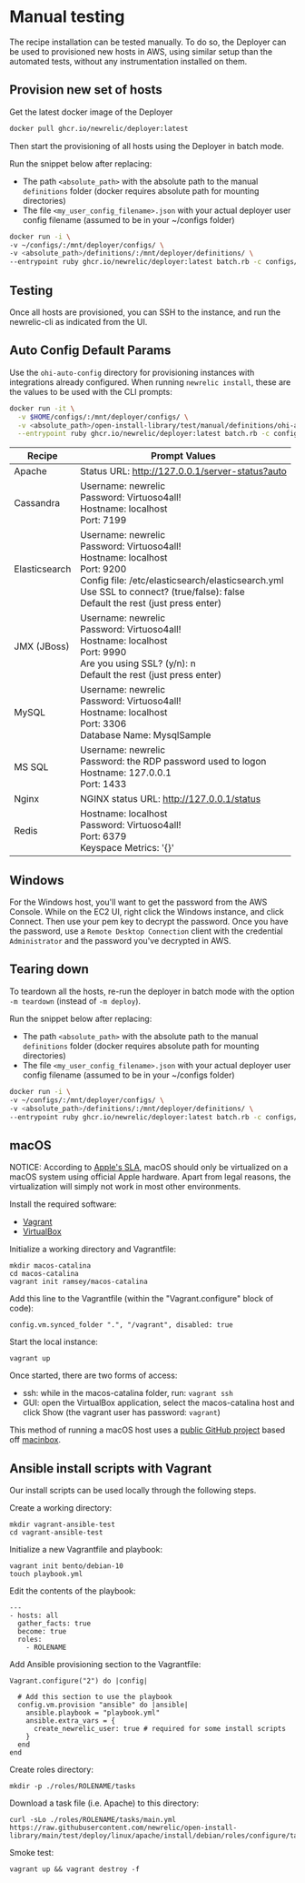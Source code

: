 # Manual testing

The recipe installation can be tested manually. To do so, the Deployer can be used to provisioned new hosts in AWS, using similar setup than the automated tests, without any instrumentation installed on them.

## Provision new set of hosts

Get the latest docker image of the Deployer

```bash
docker pull ghcr.io/newrelic/deployer:latest
```

Then start the provisioning of all hosts using the Deployer in batch mode.

Run the snippet below after replacing:

* The path `<absolute_path>` with the absolute path to the manual `definitions` folder (docker requires absolute path for mounting directories)
* The file `<my_user_config_filename>.json` with your actual deployer user config filename (assumed to be in your ~/configs folder)

```bash
docker run -i \
-v ~/configs/:/mnt/deployer/configs/ \
-v <absolute_path>/definitions/:/mnt/deployer/definitions/ \
--entrypoint ruby ghcr.io/newrelic/deployer:latest batch.rb -c configs/<my_user_config_filename>.json -d definitions -s 20 -m deploy -l debug
```

## Testing

Once all hosts are provisioned, you can SSH to the instance, and run the newrelic-cli as indicated from the UI.

## Auto Config Default Params

Use the `ohi-auto-config` directory for provisioning instances with integrations already configured. When running `newrelic install`, these are the values to be used with the CLI prompts:

```bash
docker run -it \
  -v $HOME/configs/:/mnt/deployer/configs/ \
  -v <absolute_path>/open-install-library/test/manual/definitions/ohi-auto-config/:/mnt/deployer/ohi-auto-config/ \
  --entrypoint ruby ghcr.io/newrelic/deployer:latest batch.rb -c configs/<my_user_config_filename>.json -d ohi-auto-config -s 20 -m deploy -l debug
```

| Recipe        | Prompt Values                                                                                                                                                                                                                   |
| ------------- | ------------------------------------------------------------------------------------------------------------------------------------------------------------------------------------------------------------------------------- |
| Apache        | Status URL: http://127.0.0.1/server-status?auto                                                                                                                                                                                 |
| Cassandra     | Username: newrelic <br>Password: Virtuoso4all! <br>Hostname: localhost <br>Port: 7199                                                                                                                                           |
| Elasticsearch | Username: newrelic <br>Password: Virtuoso4all! <br>Hostname: localhost <br>Port: 9200 <br>Config file: /etc/elasticsearch/elasticsearch.yml <br>Use SSL to connect? (true/false): false <br>Default the rest (just press enter) |
| JMX (JBoss)   | Username: newrelic <br>Password: Virtuoso4all! <br>Hostname: localhost <br>Port: 9990 <br>Are you using SSL? (y/n): n <br>Default the rest (just press enter)                                                                   |
| MySQL         | Username: newrelic <br>Password: Virtuoso4all! <br>Hostname: localhost <br>Port: 3306 <br>Database Name: MysqlSample                                                                                                            |
| MS SQL        | Username: newrelic <br>Password: the RDP password used to logon <br>Hostname: 127.0.0.1 <br>Port: 1433                                                                                                                                           |
| Nginx         | NGINX status URL: http://127.0.0.1/status                                                                                                                                                                                       |
| Redis         | Hostname: localhost <br>Password: Virtuoso4all! <br>Port: 6379 <br>Keyspace Metrics: '{}'                                                                                                                                       |

## Windows

For the Windows host, you'll want to get the password from the AWS Console. While on the EC2 UI, right click the Windows instance, and click Connect. Then use your pem key to decrypt the password.
Once you have the password, use a `Remote Desktop Connection` client with the credential `Administrator` and the password you've decrypted in AWS.

## Tearing down

To teardown all the hosts, re-run the deployer in batch mode with the option `-m teardown` (instead of `-m deploy`).

Run the snippet below after replacing:

* The path `<absolute_path>` with the absolute path to the manual `definitions` folder (docker requires absolute path for mounting directories)
* The file `<my_user_config_filename>.json` with your actual deployer user config filename (assumed to be in your ~/configs folder)

```bash
docker run -i \
-v ~/configs/:/mnt/deployer/configs/ \
-v <absolute_path>/definitions/:/mnt/deployer/definitions/ \
--entrypoint ruby ghcr.io/newrelic/deployer:latest batch.rb -c configs/<my_user_config_filename>.json -d definitions -s 20 -m teardown -l debug
```

## macOS

NOTICE: According to [Apple's SLA](https://www.apple.com/legal/sla/), macOS should only be virtualized on a macOS system using official Apple hardware. Apart from legal reasons, the virtualization will simply not work in most other environments.

Install the required software:
- [Vagrant](https://www.vagrantup.com/downloads)
- [VirtualBox](https://www.virtualbox.org/)

Initialize a working directory and Vagrantfile:
```
mkdir macos-catalina
cd macos-catalina
vagrant init ramsey/macos-catalina
```

Add this line to the Vagrantfile (within the "Vagrant.configure" block of code):
```
config.vm.synced_folder ".", "/vagrant", disabled: true
```

Start the local instance:
```
vagrant up
```

Once started, there are two forms of access:
- ssh: while in the macos-catalina folder, run: `vagrant ssh`
- GUI: open the VirtualBox application, select the macos-catalina host and click Show (the vagrant user has password: `vagrant`)

This method of running a macOS host uses a [public GitHub project](https://github.com/ramsey/macos-vagrant-box) based off [macinbox](https://github.com/bacongravy/macinbox).

## Ansible install scripts with Vagrant

Our install scripts can be used locally through the following steps.

Create a working directory:
```
mkdir vagrant-ansible-test
cd vagrant-ansible-test
```

Initialize a new Vagrantfile and playbook:
```
vagrant init bento/debian-10
touch playbook.yml
```

Edit the contents of the playbook:
```
---
- hosts: all
  gather_facts: true
  become: true
  roles:
    - ROLENAME
```

Add Ansible provisioning section to the Vagrantfile:
```
Vagrant.configure("2") do |config|

  # Add this section to use the playbook
  config.vm.provision "ansible" do |ansible|
    ansible.playbook = "playbook.yml"
    ansible.extra_vars = {
      create_newrelic_user: true # required for some install scripts
    }
  end
end
```

Create roles directory:
```
mkdir -p ./roles/ROLENAME/tasks
```

Download a task file (i.e. Apache) to this directory:
```
curl -sLo ./roles/ROLENAME/tasks/main.yml https://raw.githubusercontent.com/newrelic/open-install-library/main/test/deploy/linux/apache/install/debian/roles/configure/tasks/main.yml
```

Smoke test:
```
vagrant up && vagrant destroy -f
```

